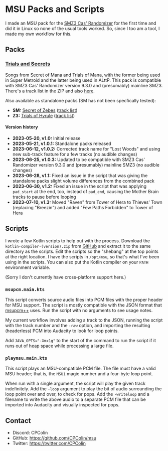 # MSU Packs and Scripts

I made an MSU pack for the [SMZ3 Cas' Randomizer](https://github.com/Vivelin/SMZ3Randomizer/) for the first time and did it in Linux so none of the usual tools worked.
So, since I too am a tool, I made my own workflow for this.

## Packs

### [Trials and Secrets](https://www.crappycomic.com/msu/Trials%20and%20Secrets.zip)

Songs from Secret of Mana and Trials of Mana, with the former being used in Super Metroid and the latter being used in ALttP.
This pack is compatible with SMZ3 Cas' Randomizer version 9.3.0 and (presumably) mainline SMZ3.
There's a track list in the ZIP and also [here](https://www.crappycomic.com/msu/trials_and_secrets_msu.yml).

Also available as standalone packs (SM has not been specfically tested):

* **SM:** [Secret of Zebes](https://www.crappycomic.com/msu/Secret%20of%20Zebes.zip) ([track list](https://www.crappycomic.com/msu/secret_of_zebes_msu.yml))
* **Z3:** [Trials of Hyrule](https://www.crappycomic.com/msu/Trials%20of%20Hyrule.zip) ([track list](https://www.crappycomic.com/msu/trials_of_hyrule_msu.yml))

#### Version history

* **2023-05-20, v1.0:** Initial release
* **2023-05-21, v1.0.1:** Standalone packs released
* **2023-06-12, v1.0.2:** Corrected track name for "Lost Woods" and using new sub-track feature for a few tracks (no audible changes)
* **2023-06-25, v1.0.3:** Updated to be compatible with SMZ3 Cas' Randomizer version 9.3.0 and (presumably) mainline SMZ3 (no audible changes)
* **2023-06-28, v1.1:** Fixed an issue in the script that was giving the standalone packs slight volume differences from the combined pack
* **2023-06-30, v1.2:** Fixed an issue in the script that was applying `pad_start` at the end, too, instead of `pad_end`, causing the Mother Brain tracks to pause before looping
* **2023-07-10, v1.3:** Moved "Raven" from Tower of Hera to Thieves' Town (replacing "Breezin") and added "Few Paths Forbidden" to Tower of Hera

## Scripts

I wrote a few Kotlin scripts to help out with the process.
Download the `kotlin-compiler-(version).zip` from [GitHub](https://github.com/JetBrains/kotlin/releases/) and extract it to the same directory as the scripts.
Edit the scripts so the "shebang" at the top points at the right location.
I have the scripts in `/opt/msu`, so that's what I've been using in the scripts.
You can also put the Kotlin compiler on your `PATH` environment variable.

(Sorry I don't currently have cross-platform support here.)

### `msupcm.main.kts`

This script converts source audio files into PCM files with the proper header for MSU support.
The script is mostly compatible with the JSON format that [msupcm++](https://github.com/qwertymodo/msupcmplusplus/) uses.
Run the script with no arguments to see usage notes.

My current workflow involves adding a track to the JSON, running the script with the track number and the `-raw` option, and importing the resulting (headerless) PCM into Audacity to look for loop points.

Add `JAVA_OPTS="-Xmx1g"` to the start of the command to run the script if it runs out of heap space while processing a large file.

### `playmsu.main.kts`

This script plays an MSU-compatible PCM file.
The file must have a valid MSU header; that is, the `MSU1` magic number and a four-byte loop point.

When run with a single argument, the script will play the given track indefinitely.
Add the `-loop` argument to play the bit of audio surrounding the loop point over and over, to check for pops.
Add the `-writeloop` and a filename to write the above audio to a separate PCM file that can be imported into Audacity and visually inspected for pops.

## Contact

* Discord: CPColin
* GitHub: https://github.com/CPColin/msu
* Twitter: https://twitter.com/CPColin

